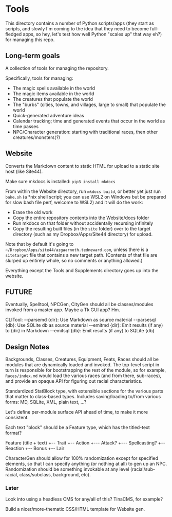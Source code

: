 # Tools
This directory contains a number of Python scripts/apps (they start as scripts, and slowly I'm coming to the idea that they need to become full-fledged apps, so hey, let's test how well Python "scales up" that way eh?) for managing this repo.

## Long-term goals
A collection of tools for managing the repository.

Specifically, tools for managing:

* The magic spells available in the world
* The magic items available in the world
* The creatures that populate the world
* The "burbs" (cities, towns, and villages, large to small) that populate the world
* Quick-generated adventure ideas
* Calendar tracking; time and generated events that occur in the world as time passes
* NPC/Character generation: starting with traditional races, then other creatures/monsters(?)

## Website
Converts the Markdown content to static HTML for upload to a static site host (like Site44). 

Make sure mkdocs is installed: `pip3 install mkdocs`

From within the Website directory, run `mkdocs build`, or better yet just run `bake.sh` (a *nix shell script; you can use WSL2 on Windows but be prepared for slow bash file perf, welcome to WSL2) and it will do the work:

* Erase the old work
* Copy the entire repository contents into the Website/docs folder
* Run mkdocs on that folder without accidentally recursing infinitely
* Copy the resulting built files (in the `site` folder) over to the target directory (such as my Dropbox/Apps/Site44 directory) for upload. 
 
Note that by default it's going to `~/Dropbox/Apps/site44/azgaarnoth.tedneward.com`, unless there is a `sitetarget` file that contains a new target path. (Contents of that file are slurped up entirely whole, so no comments or anything allowed.)

Everything except the Tools and Supplements directory goes up into the website.

## FUTURE
Eventually, Spelltool, NPCGen, CityGen should all be classes/modules invoked from a master app. Maybe a Tk GUI app? Hm.

CLITool:
  --parsemd {dir}: Use Markdown as source material
  --parsesql {db}: Use SQLite db as source material
  --emitmd {dir}: Emit results (if any) to {dir} in Markdown
  --emitsql {db}: Emit results (if any) to SQLite {db}

## Design Notes
Backgrounds, Classes, Creatures, Equipment, Feats, Races should all be modules that are dynamically loaded and invoked. The top-level script in turn is responsible for bootstrapping the rest of the module, so for example, `Races/index.md` would load the various races (and from there, sub-races), and provide an opaque API for figuring out racial characteristics.

Standardized StatBlock type, with extensible sections for the various parts that matter to class-based types. Includes saving/loading to/from various forms: MD, SQLite, XML, plain text, ...?

Let's define per-module surface API ahead of time, to make it more consistent.

Each text "block" should be a Feature type, which has the titled-text format?

Feature (title + text)
+-- Trait
+-- Action
    +--- Attack?
    +--- Spellcasting?
+-- Reaction
+-- Bonus
+-- Lair

CharacterGen should allow for 100% randomization except for specified elements, so that I can specify anything (or nothing at all) to gen up an NPC. Randomization should be something invokable at any level (racial/sub-racial, class/subclass, background, etc).

### Later
Look into using a headless CMS for any/all of this? TinaCMS, for example?

Build a nicer/more-thematic CSS/HTML template for Website gen.

